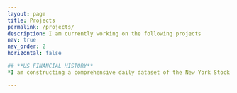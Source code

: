 ```yaml
---
layout: page
title: Projects
permalink: /projects/
description: I am currently working on the following projects
nav: true
nav_order: 2 
horizontal: false

## **US FINANCIAL HISTORY**  
*I am constructing a comprehensive daily dataset of the New York Stock Exchange from 1900 to 1929. This dataset will allow insights into historical financial events such as the copper crisis of 1907 and the Black Tom financial fallout in 1916.*

---
```




